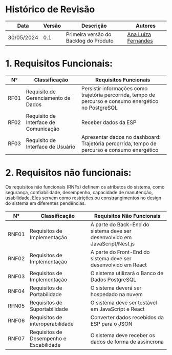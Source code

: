 # Histórico de Revisão
|Data|Versão|Descrição|Autores|
|----|------|---------|-------|
|30/05/2024|0.1|Primeira versão do Backlog do Produto|[Ana Luíza Fernandes](https://github.com/analufernanndess)

# 1. Requisitos Funcionais:

|N°|Classificação|Requisitos Funcionais|
|--|-------------|---------------------|
|RF01|Requisito de Gerenciamento de Dados|Persistir informações como trajetória percorrida, tempo de percurso e consumo energético no PostgreSQL|
|RF02|Requisito de Interface de Comunicação|Receber dados da ESP|
|RF03|Requisito de Interface de Usuário|Apresentar dados no dashboard: Trajetória percorrida, tempo de percurso e consumo energético|


# 2. Requisitos não funcionais:
Os requisitos não funcionais (RNFs) definem os atributos do sistema, como segurança, confiabilidade, desempenho, capacidade de manutenção, usabilidade. Eles servem como restrições ou constrangimentos no design do sistema em diferentes pendências.


|N°|Classificação|Requisitos Não Funcionais|
|--|-------------|-------------------------|
|RNF01|Requisitos de Implementação|A parte do Back-End do sistema deve ser desenvolvido em JavaScript/Nest.js|
|RNF02|Requisitos de Implementação|A parte do Front-End do sistema deve ser desenvolvido em React|
|RNF03|Requisitos de Implementação|O sistema utilizará o Banco de Dados PostgreSQL|
|RNF04|Requisitos de Portabilidade|O sistema deverá ser hospedado na nuvem|
|RFN05|Requisitos de Suportabilidade|O sistema deve ser testável em JavaScript e React|
|RNF06|Requisitos de interoperabilidade|Converter dados recebidos da ESP para o JSON|
|RNF07|Requisitos de Desempenho e Escabilidade|O sistema deve receber os dados de forma de assíncrona|
